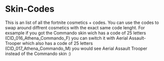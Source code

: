 # Skin-Codes
This is an list of all the fortnite cosmetics + codes.
You can use the codes to swap around diffrent cosmetics with the exact same code lenght.
For exsample if you got the Commando skin wich has a code of 25 letters (CID_016_Athena_Commando_F) you can switch it with Aerial Assault- Trooper which also has a code of 25 letters (CID_017_Athena_Commando_M) you would see Aerial Assault Trooper instead of the Commando skin  :)
 
